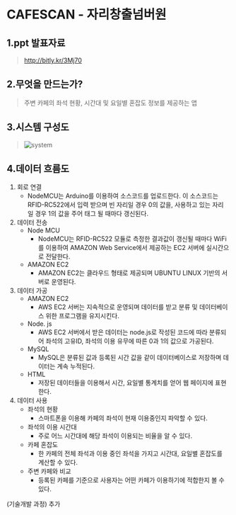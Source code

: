 CAFESCAN - 자리창출넘버원
=============

1.ppt 발표자료
-------------
>http://bitly.kr/3Mj70

2.무엇을 만드는가?
-------------
>주변 카페의 좌석 현황, 시간대 및 요일별 혼잡도 정보를 제공하는 앱

3.시스템 구성도
-------------
>![system](https://user-images.githubusercontent.com/48238562/56094223-d63bcb80-5f0c-11e9-9cd3-92a7245f1d84.png)

4.데이터 흐름도
-------------
1. 회로 연결
    - NodeMCU는 Arduino를 이용하여 소스코드를 업로드한다. 이 소스코드는 RFID-RC522에서 입력 받으며 빈 자리일 경우 0의 값을, 사용하고 있는 자리일 경우 1의 값을 주어 태그 될 때마다 갱신된다.
2. 데이터 전송
    - Node MCU
        + NodeMCU는 RFID-RC522 모듈로 측정한 결과값이 갱신될 때마다 WiFi를 이용하여 AMAZON Web Service에서 제공하는 EC2 서버에 실시간으로 전달한다.
    - AMAZON EC2
        + AMAZON EC2는 클라우드 형태로 제공되며 UBUNTU LINUX 기반의 서버로 운영된다.
3. 데이터 가공
    - AMAZON EC2
        + AWS EC2 서버는 지속적으로 운영되며 데이터를 받고 분류 및 데이터베이스 위한 프로그램을 유지시킨다.
    - Node. js
        + AWS EC2 서버에서 받은 데이터는 node.js로 작성된 코드에 따라 분류되어 좌석의 고유ID, 좌석의 이용 유무에 따른 0과 1의 값으로 가공된다.
    - MySQL
        + MySQL은 분류된 값과 등록된 시간 값을 같이 데이터베이스로 저장하며 데이터는 계속 누적된다.
    - HTML
        + 저장된 데이터들을 이용해서 시간, 요일별 통계치를 얻어 웹 페이지에 표현한다.
4. 데이터 사용
    - 좌석의 현황
        + 스마트폰을 이용해 카페의 좌석이 현재 이용중인지 파악할 수 있다.
    - 좌석의 이용 시간대
        + 주로 어느 시간대에 해당 좌석이 이용되는 비율을 알 수 있다.
    - 카페 혼잡도
        + 한 카페의 전체 좌석과 이용 중인 좌석을 가지고 시간대, 요일별 혼잡도를 계산할 수 있다.
    - 주변 카페와 비교
        + 등록된 카페를 기준으로 사용자는 어떤 카페가 이용하기에 적합한지 볼 수 있다.
        
                 
(기술개발 과정)
추가
